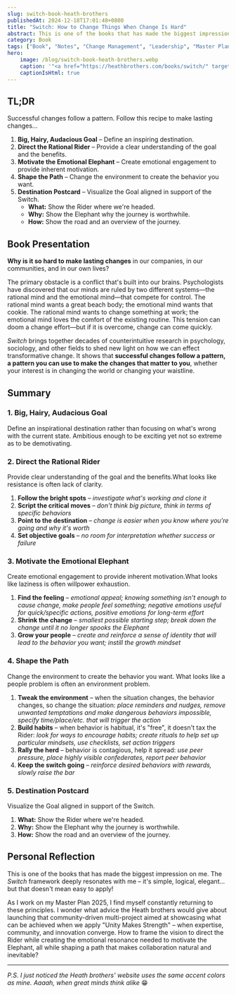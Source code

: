 ```yaml
---
slug: switch-book-heath-brothers
publishedAt: 2024-12-18T17:01:48+0800
title: "Switch: How to Change Things When Change Is Hard"
abstract: This is one of the books that has made the biggest impression on me. The Switch framework deeply resonates with me – it's simple, logical, elegant… but that doesn't mean easy to apply!
category: Book
tags: ["Book", "Notes", "Change Management", "Leadership", "Master Plan 2025"]
hero:
    image: /blog/switch-book-heath-brothers.webp
    caption: '"<a href="https://heathbrothers.com/books/switch/" target="_blank">Switch</a>" by the Heath brothers, Chip & Dan'
    captionIsHtml: true
---
```



## TL;DR

Successful changes follow a pattern. Follow this recipe to make lasting changes…

1. **Big, Hairy, Audacious Goal** – Define an inspiring destination.
2. **Direct the Rational Rider** – Provide a clear understanding of the goal and the benefits.
3. **Motivate the Emotional Elephant** – Create emotional engagement to provide inherent motivation.
4. **Shape the Path** – Change the environment to create the behavior you want.
5. **Destination Postcard** – Visualize the Goal aligned in support of the Switch.
    - **What:** Show the Rider where we're headed.
    - **Why:** Show the Elephant why the journey is worthwhile.
    - **How:** Show the road and an overview of the journey.


## Book Presentation

**Why is it so hard to make lasting changes** in our companies, in our communities, and in our own lives?

The primary obstacle is a conflict that's built into our brains. Psychologists have discovered that our minds are ruled by two different systems—the rational mind and the emotional mind—that compete for control. The rational mind wants a great beach body; the emotional mind wants that cookie. The rational mind wants to change something at work; the emotional mind loves the comfort of the existing routine. This tension can doom a change effort—but if it is overcome, change can come quickly.

*Switch* brings together decades of counterintuitive research in psychology, sociology, and other fields to shed new light on how we can effect transformative change. It shows that **successful changes follow a pattern, a pattern you can use to make the changes that matter to you**, whether your interest is in changing the world or changing your waistline.


## Summary

### 1. Big, Hairy, Audacious Goal

Define an inspirational destination rather than focusing on what's wrong with the current state. Ambitious enough to be exciting yet not so extreme as to be demotivating.

### 2. Direct the Rational Rider

Provide clear understanding of the goal and the benefits.What looks like resistance is often lack of clarity.

1. **Follow the bright spots** – *investigate what's working and clone it*
2. **Script the critical moves** – *don't think big picture, think in terms of specific behaviors*
3. **Point to the destination** – *change is easier when you know where you're going and why it's worth*
4. **Set objective goals** – *no room for interpretation whether success or failure*


### 3. Motivate the Emotional Elephant

Create emotional engagement to provide inherent motivation.What looks like laziness is often willpower exhaustion.

1. **Find the feeling** – *emotional appeal; knowing something isn't enough to cause change, make people feel something; negative emotions useful for quick/specific actions, positive emotions for long-term effort*
2. **Shrink the change** – *smallest possible starting step; break down the change until it no longer spooks the Elephant*
3. **Grow your people** – *create and reinforce a sense of identity that will lead to the behavior you want; instill the growth mindset*


### 4. Shape the Path

Change the environment to create the behavior you want. What looks like a people problem is often an environment problem.

1. **Tweak the environment** – when the situation changes, the behavior changes, so change the situation: *place reminders and nudges, remove unwanted temptations and make dangerous behaviors impossible, specify time/place/etc. that will trigger the action*
2. **Build habits** – when behavior is habitual, it's "free", it doesn't tax the Rider: *look for ways to encourage habits; create rituals to help set up particular mindsets, use checklists, set action triggers*
3. **Rally the herd** – behavior is contagious, help it spread: *use peer pressure, place highly visible confederates, report peer behavior*
4. **Keep the switch going** – *reinforce desired behaviors with rewards, slowly raise the bar*


### 5. Destination Postcard

Visualize the Goal aligned in support of the Switch.

1. **What:** Show the Rider where we're headed.
2. **Why:** Show the Elephant why the journey is worthwhile.
3. **How:** Show the road and an overview of the journey.


## Personal Reflection

This is one of the books that has made the biggest impression on me. The _Switch_ framework deeply resonates with me – it's simple, logical, elegant… but that doesn't mean easy to apply!

As I work on my Master Plan 2025, I find myself constantly returning to these principles. I wonder what advice the Heath brothers would give about launching that community-driven multi-project aimed at showcasing what can be achieved when we apply "Unity Makes Strength" – when expertise, community, and innovation converge. How to frame the vision to direct the Rider while creating the emotional resonance needed to motivate the Elephant, all while shaping a path that makes collaboration natural and inevitable?


---
_P.S. I just noticed the Heath brothers' website uses the same accent colors as mine. Aaaah, when great minds think alike_ 😁
